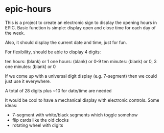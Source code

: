 # epic-hours

This is a project to create an electronic sign to display the opening
hours in EPIC.  Basic function is simple:  display open and close time
for each day of the week.

Also, it should display the current date and time, just for fun.

For flexibility, should be able to display 4 digits:

ten hours:   (blank) or 1
one hours:   (blank) or 0-9
ten minutes: (blank) or 0, 3
one minutes: (blank) or 0

If we come up with a universal digit display (e.g. 7-segment) then
we could just use it everywhere.

A total of 28 digits plus ~10 for date/time are needed

It would be cool to have a mechanical display with electronic
controls.  Some ideas:

* 7-segment with white/black segments which toggle somehow
* flip cards like the old clocks
* rotating wheel with digits


